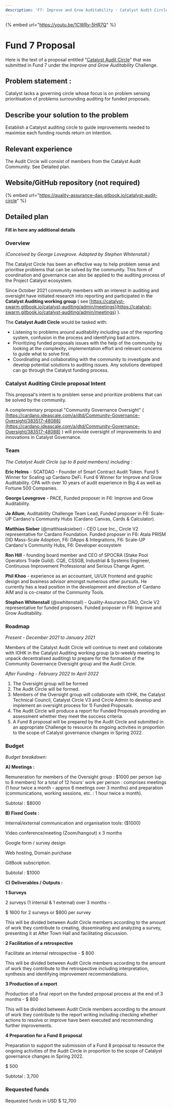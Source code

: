 ```yaml
---
description: 'F7: Improve and Grow Auditability - Catalyst Audit Circle'
---
```


{% embed url="https://youtu.be/1CWRy-5HR7Q" %}

# Fund 7 Proposal

Here is the text of a proposal entitled "[Catalyst Audit Circle](https://cardano.ideascale.com/c/idea/381354)" that was submitted in Fund 7 under the _Improve and Grow Auditability_ Challenge.

## **Problem statement :**

Catalyst lacks a governing circle whose focus is on problem sensing prioritisation of problems surrounding auditing for funded proposals.

## **Describe your solution to the problem**

Establish a Catalyst auditing circle to guide improvements needed to maximise each funding rounds return on intention.

## **Relevant experience**

The Audit Circle will consist of members from the Catalyst Audit Community. See Detailed plan.

## **Website/GitHub repository (not required)**

{% embed url="https://quality-assurance-dao.gitbook.io/catalyst-audit-circle" %}

## **Detailed plan**

#### **Fill in here any additional details**

### **Overview**

_(Conceived by George Lovegrove. Adapted by Stephen Whitenstall.)_

The Catalyst Circle has been an effective way to help problem sense and prioritise problems that can be solved by the community. This form of coordination and governance can also be applied to the auditing process of the Project Catalyst ecosystem.

Since October 2021 community members with an interest in auditing and oversight have initiated research into reporting and participated in the **Catalyst Auditing working group** ( see [https://catalyst-swarm.gitbook.io/catalyst-auditing/admin/meetings](https://catalyst-swarm.gitbook.io/catalyst-auditing/admin/meetings) ).

The **Catalyst Audit Circle** would be tasked with:

* Listening to problems around auditability including use of the reporting system, confusion in the process and identifying bad actors.
* Prioritizing funded proposals issues with the help of the community by looking at the complexity, implementation effort and relevant concerns to guide what to solve first.
* Coordinating and collaborating with the community to investigate and develop potential solutions to auditing issues. Any solutions developed can go through the Catalyst funding process.

### **Catalyst Auditing Circle proposal Intent**

This proposal's intent is to problem sense and prioritize problems that can be solved by the community.

A complementary proposal "Community Governance Oversight" ( [https://cardano.ideascale.com/a/dtd/Community-Governance-Oversight/383517-48088](https://cardano.ideascale.com/a/dtd/Community-Governance-Oversight/383517-48088) ) will provide oversight of improvements to and innovations in Catalyst Governance.

### **Team**

_The Catalyst Audit Circle (up to 8 paid members) including :_

**Eric Helms** - SCATDAO - Founder of Smart Contract Audit Token. Fund 5 Winner for Scaling up Cardano DeFi. Fund 6 Winner for Improve and Grow Auditability. CPA with over 10 years of audit experience in Big 4 as well as Fortune 500 Companies.

**George Lovegrove** - PACE, Funded proposer in F6: Improve and Grow Auditability.

**Jo Allum**, Auditability Challenge Team Lead, Funded proposer in F6: Scale-UP Cardano's Community Hubs (Cardano Canvas, Cards & Calculator).

**Matthias Sieber** (@matthiasksieber) - CEO Loxe Inc., Circle V2 representative for Cardano Foundation. Funded proposer in F6: Atala PRISM DID Mass-Scale Adoption, F6: DApps & Integrations, F6: Scale-UP Cardano's Community Hubs, F6: Developer ecosystem

**Ron Hill** - founding board member and CEO of SPOCRA (Stake Pool Operators Trade Guild). CQE, CSSGB, Industrial & Systems Engineer, Continuous Improvement Professional and Serious Change Agent.

**Phil Khoo** - experience as an accountant, UI/UX frontend and graphic design and business advisor amongst numerous other pursuits. He currently has a lead position in the development and direction of Cardano AIM and is co-creator of the Community Tools.

**Stephen Whitenstall** (@swhitenstall) - Quality-Assurance DAO, Circle V2 representative for funded proposers. Funded proposer in F6: Improve and Grow Auditability.

### **Roadmap**

_Present - December 2021 to January 2021_

Members of the Catalyst Audit Circle will continue to meet and collaborate with IOHK in the Catalyst Auditing working group (a bi-weekly meeting to unpack decentralised auditing) to prepare for the formation of the Community Governance Oversight group and the Audit Circle.

_After Funding - February 2022 to April 2022_

1. The Oversight group will be formed
2. The Audit Circle will be formed.
3. Members of the Oversight group will collaborate with IOHK, the Catalyst Technical Council, Catalyst Circle V3 and Circle Admin to develop and implement an oversight process for 1) Funded Proposals.
4. The Audit Circle will produce a report for Funded Proposals providing an assessment whether they meet the success criteria.
5. A Fund 8 proposal will be prepared by the Audit Circle and submitted in an appropriate Challenge to resource its ongoing activities in proportion to the scope of Catalyst governance changes in Spring 2022.

### **Budget**

_Budget breakdown:_

**A) Meetings :**

Remuneration for members of the Oversight group : $1000 per person (up to 8 members) for a total of 12 hours' work per person : comprises meetings (1 hour twice a month - approx 6 meetings over 3 months) and preparation (communications, working sessions, etc. : 1 hour twice a month).

Subtotal : $8000

**B) Fixed Costs :**

Internal/external communication and organisation tools: ($1000)

Video conference/meeting (Zoom/hangout) x 3 months

Google form / survey design

Web hosting, Domain purchase

GitBook subscription.

Subtotal : $1000

**C) Deliverables / Outputs :**

**1 Surveys**

2 surveys (1 internal & 1 external) over 3 months -

$ 1600 for 2 surveys or $800 per survey

This will be divided between Audit Circle members according to the amount of work they contribute to creating, disseminating and analyzing a survey, presenting it at After Town Hall and facilitating discussion.

**2 Facilitation of a retrospective**

Facilitate an internal retrospective - $ 800

This will be divided between Audit Circle members according to the amount of work they contribute to the retrospective including interpretation, synthesis and identifying improvement recommendations.

**3 Production of a report**

Production of a final report on the funded proposal process at the end of 3 months - $ 800

This will be divided between Audit Circle members according to the amount of work they contribute to the report writing including checking whether actions to resolve or improve have been executed and recommending further improvements.

**4 Preparation for a Fund 8 proposal**

Preparation to support the submission of a Fund 8 proposal to resource the ongoing activities of the Audit Circle in proportion to the scope of Catalyst governance changes in Spring 2022.

$ 500

Subtotal : 3,700

### Requested funds

Requested funds in USD $ 12,700
